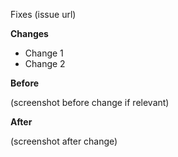 Fixes (issue url)

**Changes**
* Change 1
* Change 2

**Before**

(screenshot before change if relevant)

**After**

(screenshot after change)

